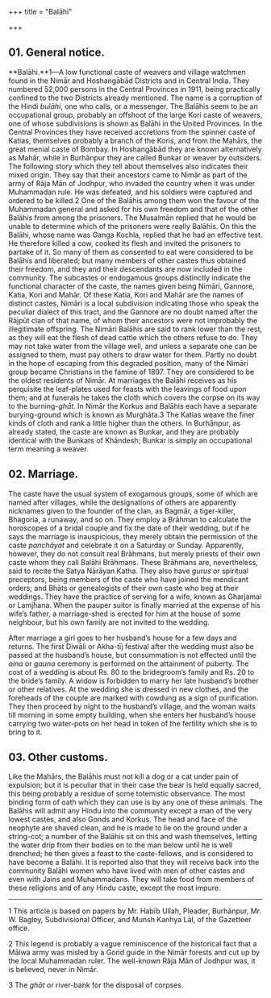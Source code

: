 +++
title = "Balāhi"

+++

## 01. General notice.

**Balāhi.**1—A low functional caste of weavers and village watchmen found in the Nimār and Hoshangābād Districts and in Central India. They numbered 52,000 persons in the Central Provinces in 1911, being practically confined to the two Districts already mentioned. The name is a corruption of the Hindi *bulāhi*, one who calls, or a messenger. The Balāhis seem to be an occupational group, probably an offshoot of the large Kori caste of weavers, one of whose subdivisions is shown as Balāhi in the United Provinces. In the Central Provinces they have received accretions from the spinner caste of Katias, themselves probably a branch of the Koris, and from the Mahārs, the great menial caste of Bombay. In Hoshangābād they are known alternatively as Mahār, while in Burhānpur they are called Bunkar or weaver by outsiders. The following story which they tell about themselves also indicates their mixed origin. They say that their ancestors came to Nimār as part of the army of Rāja Mān of Jodhpur, who invaded the country when it was under Muhammadan rule. He was defeated, and his soldiers were captured and ordered to be killed.2 One of the Balāhis among them won the favour of the Muhammadan general and asked for his own freedom and that of the other Balāhis from among the prisoners. The Musalmān replied that he would be unable to determine which of the prisoners were really Balāhis. On this the Balāhi, whose name was Ganga Kochla, replied that he had an effective test. He therefore killed a cow, cooked its flesh and invited the prisoners to partake of it. So many of them as consented to eat were considered to be Balāhis and liberated; but many members of other castes thus obtained their freedom, and they and their descendants are now included in the community. The subcastes or endogamous groups distinctly indicate the functional character of the caste, the names given being Nimāri, Gannore, Katia, Kori and Mahār. Of these Katia, Kori and Mahār are the names of distinct castes, Nimāri is a local subdivision indicating those who speak the peculiar dialect of this tract, and the Gannore are no doubt named after the Rājpūt clan of that name, of whom their ancestors were not improbably the illegitimate offspring. The Nimāri Balāhis are said to rank lower than the rest, as they will eat the flesh of dead cattle which the others refuse to do. They may not take water from the village well, and unless a separate one can be assigned to them, must pay others to draw water for them. Partly no doubt in the hope of escaping from this degraded position, many of the Nimāri group became Christians in the famine of 1897. They are considered to be the oldest residents of Nimār. At marriages the Balāhi receives as his perquisite the leaf-plates used for feasts with the leavings of food upon them; and at funerals he takes the cloth which covers the corpse on its way to the burning-*ghāt*. In Nimār the Korkus and Balāhis each have a separate burying-ground which is known as Murghāta.3 The Katias weave the finer kinds of cloth and rank a little higher than the others. In Burhānpur, as already stated, the caste are known as Bunkar, and they are probably identical with the Bunkars of Khāndesh; Bunkar is simply an occupational term meaning a weaver. 

## 02. Marriage.

The caste have the usual system of exogamous groups, some of which are named after villages, while the designations of others are apparently nicknames given to the founder of the clan, as Bagmār, a tiger-killer, Bhagoria, a runaway, and so on. They employ a Brāhman to calculate the horoscopes of a bridal couple and fix the date of their wedding, but if he says the marriage is inauspicious, they merely obtain the permission of the caste *panchāyat* and celebrate it on a Saturday or Sunday. Apparently, however, they do not consult real Brāhmans, but merely priests of their own caste whom they call Balāhi Brāhmans. These Brāhmans are, nevertheless, said to recite the Satya Nārāyan Katha. They also have *gurus* or spiritual preceptors, being members of the caste who have joined the mendicant orders; and Bhāts or genealogists of their own caste who beg at their weddings. They have the practice of serving for a wife, known as Gharjamai or Lamjhana. When the pauper suitor is finally married at the expense of his wife’s father, a marriage-shed is erected for him at the house of some neighbour, but his own family are not invited to the wedding. 

After marriage a girl goes to her husband’s house for a few days and returns. The first Diwāli or Akha-tīj festival after the wedding must also be passed at the husband’s house, but consummation is not effected until the *aina* or *gauna* ceremony is performed on the attainment of puberty. The cost of a wedding is about Rs. 80 to the bridegroom’s family and Rs. 20 to the bride’s family. A widow is forbidden to marry her late husband’s brother or other relatives. At the wedding she is dressed in new clothes, and the foreheads of the couple are marked with cowdung as a sign of purification. They then proceed by night to the husband’s village, and the woman waits till morning in some empty building, when she enters her husband’s house carrying two water-pots on her head in token of the fertility which she is to bring to it. 



## 03. Other customs.

Like the Mahārs, the Balāhis must not kill a dog or a cat under pain of expulsion; but it is peculiar that in their case the bear is held equally sacred, this being probably a residue of some totemistic observance. The most binding form of oath which they can use is by any one of these animals. The Balāhis will admit any Hindu into the community except a man of the very lowest castes, and also Gonds and Korkus. The head and face of the neophyte are shaved clean, and he is made to lie on the ground under a string-cot; a number of the Balāhis sit on this and wash themselves, letting the water drip from their bodies on to the man below until he is well drenched; he then gives a feast to the caste-fellows, and is considered to have become a Balāhi. It is reported also that they will receive back into the community Balāhi women who have lived with men of other castes and even with Jains and Muhammadans. They will take food from members of these religions and of any Hindu caste, except the most impure. 



___________________

1 This article is based on papers by Mr. Habīb Ullah, Pleader, Burhānpur, Mr. W. Bagley, Subdivisional Officer, and Munsh Kanhya Lāl, of the Gazetteer office. 

2 This legend is probably a vague reminiscence of the historical fact that a Mālwa army was misled by a Gond guide in the Nimār forests and cut up by the local Muhammadan ruler. The well-known Rāja Mān of Jodhpur was, it is believed, never in Nimār. 

3 The *ghāt* or river-bank for the disposal of corpses. 



